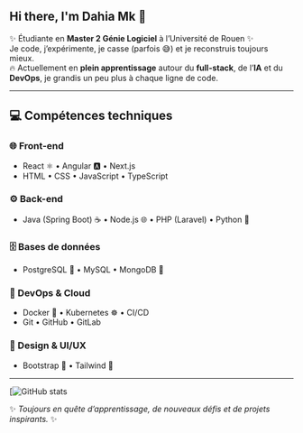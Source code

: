 ## Hi there, I'm Dahia Mk 👋

✨ Étudiante en **Master 2 Génie Logiciel** à l’Université de Rouen ✨  
Je code, j’expérimente, je casse (parfois 😅) et je reconstruis toujours mieux.  
🔥 Actuellement en **plein apprentissage** autour du **full-stack**, de l’**IA** et du **DevOps**, je grandis un peu plus à chaque ligne de code.  

---

## 💻 Compétences techniques  

### 🌐 Front-end  
- React ⚛️ • Angular 🅰️ • Next.js  
- HTML • CSS • JavaScript • TypeScript  

### ⚙️ Back-end  
- Java (Spring Boot) ☕ • Node.js 🌐 • PHP (Laravel) • Python 🐍  

### 🗄️ Bases de données  
- PostgreSQL 🐘 • MySQL • MongoDB 🍃  

### 🚀 DevOps & Cloud  
- Docker 🐳 • Kubernetes ☸️ • CI/CD  
- Git • GitHub • GitLab 

### 🎨 Design & UI/UX  
- Bootstrap 🎀 • Tailwind 🌈  

---
[![GitHub stats](https://github-readme-stats.vercel.app/api?username=informatiqueinfo&show_icons=true)

✨ *Toujours en quête d’apprentissage, de nouveaux défis et de projets inspirants.* ✨
